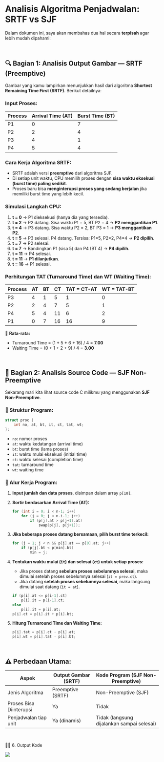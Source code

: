 # Analisis Algoritma Penjadwalan: SRTF vs SJF

Dalam dokumen ini, saya akan membahas dua hal secara **terpisah** agar lebih mudah dipahami:

<br>

## 🔍 Bagian 1: Analisis Output Gambar — **SRTF (Preemptive)**

Gambar yang kamu lampirkan menunjukkan hasil dari algoritma **Shortest Remaining Time First (SRTF)**. Berikut detailnya:

### **Input Proses:**

| Process | Arrival Time (AT) | Burst Time (BT) |
| ------- | ----------------- | --------------- |
| P1      | 0                 | 7               |
| P2      | 2                 | 4               |
| P3      | 4                 | 1               |
| P4      | 5                 | 4               |

### **Cara Kerja Algoritma SRTF:**

* SRTF adalah versi **preemptive** dari algoritma SJF.
* Di setiap unit waktu, CPU memilih proses dengan **sisa waktu eksekusi (burst time) paling sedikit**.
* Proses baru bisa **menginterupsi proses yang sedang berjalan** jika memiliki burst time yang lebih kecil.

### **Simulasi Langkah CPU:**

1. **t = 0** → P1 dieksekusi (hanya dia yang tersedia).
2. **t = 2** → P2 datang. Sisa waktu P1 = 5, BT P2 = 4 → **P2 menggantikan P1**.
3. **t = 4** → P3 datang. Sisa waktu P2 = 2, BT P3 = 1 → **P3 menggantikan P2**.
4. **t = 5** → P3 selesai. P4 datang. Tersisa: P1=5, P2=2, P4=4 → **P2 dipilih**.
5. **t = 7** → P2 selesai.
6. **t = 7** → Bandingkan P1 (sisa 5) dan P4 (BT 4) → **P4 dipilih**.
7. **t = 11** → P4 selesai.
8. **t = 11** → **P1 dilanjutkan**.
9. **t = 16** → P1 selesai.

### **Perhitungan TAT (Turnaround Time) dan WT (Waiting Time):**

| Process | AT | BT | CT | TAT = CT-AT | WT = TAT-BT |
| ------- | -- | -- | -- | ----------- | ----------- |
| P3      | 4  | 1  | 5  | 1           | 0           |
| P2      | 2  | 4  | 7  | 5           | 1           |
| P4      | 5  | 4  | 11 | 6           | 2           |
| P1      | 0  | 7  | 16 | 16          | 9           |

📌 **Rata-rata:**

* Turnaround Time = (1 + 5 + 6 + 16) / 4 = **7.00**
* Waiting Time = (0 + 1 + 2 + 9) / 4 = **3.00**

<br>

## 🧠 Bagian 2: Analisis Source Code — **SJF Non-Preemptive**

Sekarang mari kita lihat source code C milikmu yang menggunakan **SJF Non-Preemptive**.

### 🔧 Struktur Program:

```c
struct proc {
    int no, at, bt, it, ct, tat, wt;
};
```

* `no`: nomor proses
* `at`: waktu kedatangan (arrival time)
* `bt`: burst time (lama proses)
* `it`: waktu mulai eksekusi (initial time)
* `ct`: waktu selesai (completion time)
* `tat`: turnaround time
* `wt`: waiting time

### 🧭 Alur Kerja Program:

1. **Input jumlah dan data proses**, disimpan dalam array `p[10]`.

2. **Sortir berdasarkan Arrival Time (AT):**

   ```c
   for (int i = 0; i < n-1; i++)
       for (j = 0; j < n-i-1; j++)
           if (p[j].at > p[j+1].at)
               swap(p[j], p[j+1]);
   ```

3. **Jika beberapa proses datang bersamaan, pilih burst time terkecil:**

   ```c
   for (j = 1; j < n && p[j].at == p[0].at; j++)
       if (p[j].bt < p[min].bt)
           min = j;
   ```

4. **Tentukan waktu mulai (`it`) dan selesai (`ct`) untuk setiap proses:**

   * Jika proses datang **sebelum proses sebelumnya selesai**, maka dimulai setelah proses sebelumnya selesai (`it = prev.ct`).
   * Jika datang **setelah proses sebelumnya selesai**, maka langsung dimulai saat datang (`it = at`).

   ```c
   if (p[i].at <= p[i-1].ct)
       p[i].it = p[i-1].ct;
   else
       p[i].it = p[i].at;
   p[i].ct = p[i].it + p[i].bt;
   ```

5. **Hitung Turnaround Time dan Waiting Time:**

   ```c
   p[i].tat = p[i].ct - p[i].at;
   p[i].wt = p[i].tat - p[i].bt;
   ```

<br>

## ⚠️ Perbedaan Utama:

| Aspek                   | Output Gambar (SRTF) | Kode Program (SJF Non-Preemptive)          |
| ----------------------- | -------------------- | ------------------------------------------ |
| Jenis Algoritma         | Preemptive (SRTF)    | Non-Preemptive (SJF)                       |
| Proses Bisa Diinterupsi | Ya                   | Tidak                                      |
| Penjadwalan tiap unit   | Ya (dinamis)         | Tidak (langsung dijalankan sampai selesai) |

<br>

🧑‍💻 6. Output Kode

<img src="./img/SRTF-SchedullingAlgorithms.png"></img>
